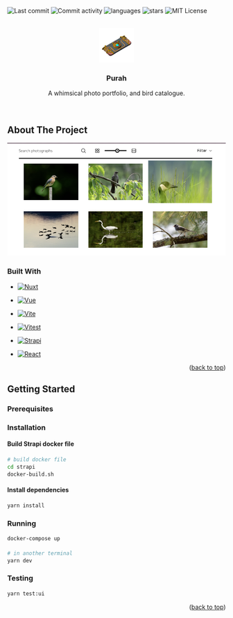 <!-- Improved compatibility of back to top link: See: https://github.com/othneildrew/Best-README-Template/pull/73 -->

<a id="readme-top"></a>

<!--
*** Thanks for checking out the Best-README-Template. If you have a suggestion
*** that would make this better, please fork the repo and create a pull request
*** or simply open an issue with the tag "enhancement".
*** Don't forget to give the project a star!
*** Thanks again! Now go create something AMAZING! :D
-->

<!-- PROJECT SHIELDS -->
<!--
*** I'm using markdown "reference style" links for readability.
*** Reference links are enclosed in brackets [ ] instead of parentheses ( ).
*** See the bottom of this document for the declaration of the reference variables
*** for contributors-url, forks-url, etc. This is an optional, concise syntax you may use.
*** https://www.markdownguide.org/basic-syntax/#reference-style-links
-->

![Last commit][last-commit]
![Commit activity][commit-activity]
![languages][languages]
![stars][stars-shield]
![MIT License][license-shield]

<!-- PROJECT LOGO -->
<br />
<div align="center">
  <a href="https://github.com/4very/purah">
    <img src="docs/assets/purah_pad.png" alt="Logo" width="80" height="80">
  </a>

  <h3 align="center">Purah</h3>

  <p align="center">
    A whimsical photo portfolio, and bird catalogue.
    <br />
    <!-- <a href="https://github.com/othneildrew/Best-README-Template"><strong>Explore the docs »</strong></a> -->
    <br />
    <br />
    <!-- <a href="https://github.com/othneildrew/Best-README-Template">View Demo</a> -->
    <!-- <a href="https://github.com/othneildrew/Best-README-Template/issues/new?labels=bug&template=bug-report---.md">Report Bug</a> -->
    <!-- <a href="https://github.com/othneildrew/Best-README-Template/issues/new?labels=enhancement&template=feature-request---.md">Request Feature</a> -->
  </p>
</div>

<!-- TABLE OF CONTENTS -->
<!-- <details>
  <summary>Table of Contents</summary>
  <ol>
    <li>
      <a href="#about-the-project">About The Project</a>
      <ul>
        <li><a href="#built-with">Built With</a></li>
      </ul>
    </li>
    <li>
      <a href="#getting-started">Getting Started</a>
      <ul>
        <li><a href="#prerequisites">Prerequisites</a></li>
        <li><a href="#installation">Installation</a></li>
      </ul>
    </li>
    <li><a href="#usage">Usage</a></li>
    <li><a href="#roadmap">Roadmap</a></li>
    <li><a href="#contributing">Contributing</a></li>
    <li><a href="#license">License</a></li>
    <li><a href="#contact">Contact</a></li>
    <li><a href="#acknowledgments">Acknowledgments</a></li>
  </ol>
</details> -->

<!-- ABOUT THE PROJECT -->

## About The Project

[![Product Name Screen Shot][product-screenshot]](https://github.com/4very/purah)

<!-- <p align="right">(<a href="#readme-top">back to top</a>)</p> -->

### Built With

- [![Nuxt][Nuxt.js]][Nuxt-url]
- [![Vue][Vue.js]][Vue-url]
- [![Vite][Vite]][Vite-url]
- [![Vitest][Vitest]][Vitest-url]

- [![Strapi][Strapi]][Strapi]
- [![React][React.js]][React-url]

<p align="right">(<a href="#readme-top">back to top</a>)</p>

<!-- GETTING STARTED -->

## Getting Started

### Prerequisites

### Installation

#### Build Strapi docker file

```sh
# build docker file
cd strapi
docker-build.sh
```

#### Install dependencies

```sh
yarn install
```

### Running

```sh
docker-compose up

# in another terminal
yarn dev
```

### Testing

```sh
yarn test:ui
```

<p align="right">(<a href="#readme-top">back to top</a>)</p>

<!-- MARKDOWN LINKS & IMAGES -->
<!-- https://www.markdownguide.org/basic-syntax/#reference-style-links -->

[last-commit]: https://img.shields.io/github/last-commit/4very/purah?style=for-the-badge
[commit-activity]: https://img.shields.io/github/commit-activity/m/4very/purah?style=for-the-badge
[languages]: https://img.shields.io/github/languages/count/4very/purah?style=for-the-badge
[stars-shield]: https://img.shields.io/github/stars/4very/purah?style=for-the-badge
[license-shield]: https://img.shields.io/github/license/4very/purah?style=for-the-badge
[product-screenshot]: docs/assets/screenshot1.png
[Nuxt.js]: https://img.shields.io/badge/Nuxt-002E3B?style=for-the-badge&logo=nuxtdotjs&logoColor=#00DC82
[Nuxt-url]: https://nuxt.com/
[React.js]: https://img.shields.io/badge/React-20232A?style=for-the-badge&logo=react&logoColor=61DAFB
[React-url]: https://reactjs.org/
[Vue.js]: https://img.shields.io/badge/Vue.js-35495E?style=for-the-badge&logo=vuedotjs&logoColor=4FC08D
[Vue-url]: https://vuejs.org/
[Strapi]: https://img.shields.io/badge/strapi-%232E7EEA.svg?style=for-the-badge&logo=strapi&logoColor=white
[Strapi-url]: https://strapi.io/
[Vite]: https://img.shields.io/badge/vite-%23646CFF.svg?style=for-the-badge&logo=vite&logoColor=white
[Vite-url]: https://vitejs.dev/
[Docker]: https://img.shields.io/badge/docker-%230db7ed.svg?style=for-the-badge&logo=docker&logoColor=white
[Docker-url]: https://docker.com/
[Vitest]: https://img.shields.io/badge/vitest-%236E9F18?style=for-the-badge&logo=vitest&logoColor=white
[Vitest-url]: https://vitest.dev
